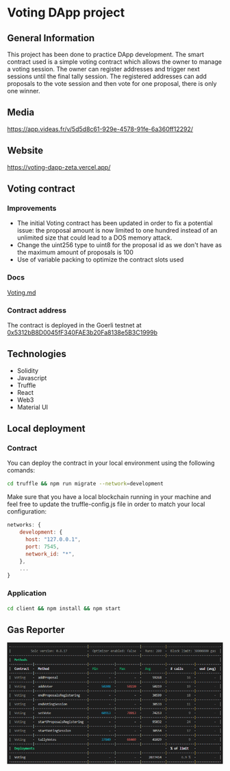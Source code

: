 # Voting DApp project

## General Information
This project has been done to practice DApp development. The smart contract used is a simple voting contract which allows the owner to manage a voting session. The owner can register addresses and trigger next sessions until the final tally session. The registered addresses can add proposals to the vote session and then vote for one proposal, there is only one winner.

## Media
https://app.videas.fr/v/5d5d8c61-929e-4578-91fe-6a360ff12292/

## Website
https://voting-dapp-zeta.vercel.app/

## Voting contract
### Improvements
* The initial Voting contract has been updated in order to fix a potential issue: the proposal amount is now limited to one hundred instead of an unlimited size that could lead to a DOS memory attack.
* Change the uint256 type to uint8 for the proposal id as we don't have as the maximum amount of proposals is 100
* Use of variable packing to optimize the contract slots used

### Docs
[Voting.md](https://github.com/PhilippePaulos/voting-dapp/blob/main/client/src/contracts/Voting.md)

### Contract address
The contract is deployed in the Goerli testnet at [0x5312bB8D0045fF340FAE3b20Fa8138e5B3C1999b](https://goerli.etherscan.io/address/0x5312bB8D0045fF340FAE3b20Fa8138e5B3C1999b)

## Technologies
* Solidity
* Javascript
* Truffle
* React
* Web3
* Material UI

## Local deployment

### Contract
You can deploy the contract in your local environment using the following comands:
```sh 
cd truffle && npm run migrate --network=development
```

Make sure that you have a local blockchain running in your machine and feel free to update the truffle-config.js file in order to match your local configuration:
```js
networks: {
    development: {
      host: "127.0.0.1",
      port: 7545,
      network_id: "*",
    },
    ...
}
```

### Application
```sh 
cd client && npm install && npm start
```

## Gas Reporter
![alt test](https://github.com/PhilippePaulos/voting-dapp/blob/main/truffle/test/gas-reporter.PNG)

